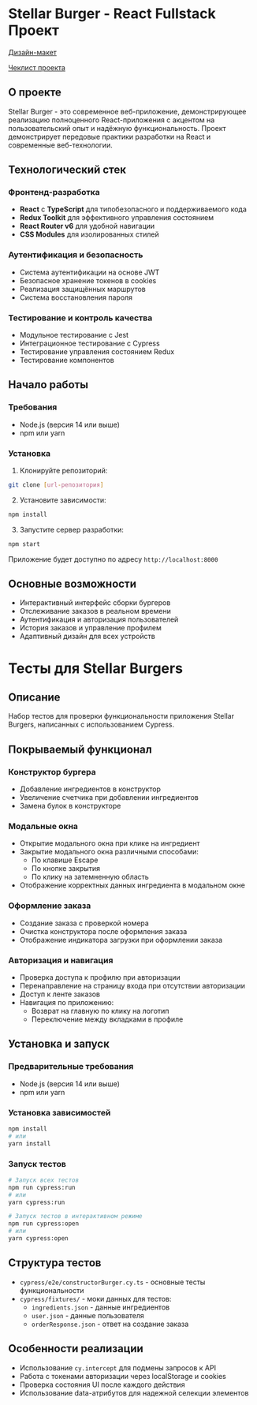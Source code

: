 # Stellar Burger - React Fullstack Проект

[Дизайн-макет](<https://www.figma.com/file/vIywAvqfkOIRWGOkfOnReY/React-Fullstack_-Проектные-задачи-(3-месяца)_external_link?type=design&node-id=0-1&mode=design>)

[Чеклист проекта](https://www.notion.so/praktikum/0527c10b723d4873aa75686bad54b32e?pvs=4)

## О проекте

Stellar Burger - это современное веб-приложение, демонстрирующее реализацию полноценного React-приложения с акцентом на пользовательский опыт и надёжную функциональность. Проект демонстрирует передовые практики разработки на React и современные веб-технологии.

## Технологический стек

### Фронтенд-разработка
- **React** с **TypeScript** для типобезопасного и поддерживаемого кода
- **Redux Toolkit** для эффективного управления состоянием
- **React Router v6** для удобной навигации
- **CSS Modules** для изолированных стилей

### Аутентификация и безопасность
- Система аутентификации на основе JWT
- Безопасное хранение токенов в cookies
- Реализация защищённых маршрутов
- Система восстановления пароля

### Тестирование и контроль качества
- Модульное тестирование с Jest
- Интеграционное тестирование с Cypress
- Тестирование управления состоянием Redux
- Тестирование компонентов

## Начало работы

### Требования
- Node.js (версия 14 или выше)
- npm или yarn

### Установка

1. Клонируйте репозиторий:
```bash
git clone [url-репозитория]
```

2. Установите зависимости:
```bash
npm install
```

3. Запустите сервер разработки:
```bash
npm start
```

Приложение будет доступно по адресу `http://localhost:8000`

## Основные возможности

- Интерактивный интерфейс сборки бургеров
- Отслеживание заказов в реальном времени
- Аутентификация и авторизация пользователей
- История заказов и управление профилем
- Адаптивный дизайн для всех устройств

# Тесты для Stellar Burgers

## Описание
Набор тестов для проверки функциональности приложения Stellar Burgers, написанных с использованием Cypress.

## Покрываемый функционал

### Конструктор бургера
- Добавление ингредиентов в конструктор
- Увеличение счетчика при добавлении ингредиентов
- Замена булок в конструкторе

### Модальные окна
- Открытие модального окна при клике на ингредиент
- Закрытие модального окна различными способами:
  - По клавише Escape
  - По кнопке закрытия
  - По клику на затемненную область
- Отображение корректных данных ингредиента в модальном окне

### Оформление заказа
- Создание заказа с проверкой номера
- Очистка конструктора после оформления заказа
- Отображение индикатора загрузки при оформлении заказа

### Авторизация и навигация
- Проверка доступа к профилю при авторизации
- Перенаправление на страницу входа при отсутствии авторизации
- Доступ к ленте заказов
- Навигация по приложению:
  - Возврат на главную по клику на логотип
  - Переключение между вкладками в профиле

## Установка и запуск

### Предварительные требования
- Node.js (версия 14 или выше)
- npm или yarn

### Установка зависимостей
```bash
npm install
# или
yarn install
```

### Запуск тестов
```bash
# Запуск всех тестов
npm run cypress:run
# или
yarn cypress:run

# Запуск тестов в интерактивном режиме
npm run cypress:open
# или
yarn cypress:open
```

## Структура тестов
- `cypress/e2e/constructorBurger.cy.ts` - основные тесты функциональности
- `cypress/fixtures/` - моки данных для тестов:
  - `ingredients.json` - данные ингредиентов
  - `user.json` - данные пользователя
  - `orderResponse.json` - ответ на создание заказа

## Особенности реализации
- Использование `cy.intercept` для подмены запросов к API
- Работа с токенами авторизации через localStorage и cookies
- Проверка состояния UI после каждого действия
- Использование data-атрибутов для надежной селекции элементов